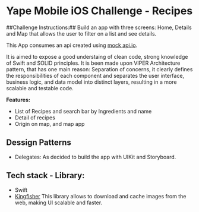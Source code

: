 # Yape Mobile iOS Challenge - Recipes

##Challenge Instructions:##
Build an app with three screens: 
Home, Details and Map that allows the user to filter on a list and see details.

This App consumes an api created using [mock api.io](https://mockapi.io/). 

It is aimed to expose a good understaing of clean code, 
strong knowledge of Swift and SOLID principles.
It is been made upon VIPER Architecture pattern, that has one main reason:
Separation of concerns, it clearly defines the responsibilities of each component 
and separates the user interface, business logic, and data model into distinct layers,
resulting in a more scalable and testable code.

**Features:**
- List of Recipes and search bar by Ingredients and name
- Detail of recipes
- Origin on map, and map app

## Dessign Patterns
- Delegates: As decided to build the app with UIKit and Storyboard.

## Tech stack - Library:
- Swift
- [Kingfisher](https://swiftpackageindex.com/onevcat/Kingfisher/master/documentation/kingfisher)
This library allows to download and cache images from the web, making UI scalable and faster.
